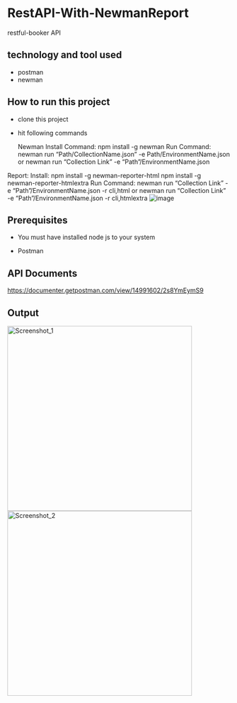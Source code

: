 # RestAPI-With-NewmanReport
restful-booker API

## technology and tool used
- postman
- newman


## How to run this project

- clone this project

- hit following commands
      
    Newman 
Install Command: npm install -g newman
Run Command: 
newman run “Path/CollectionName.json” -e Path/EnvironmentName.json
or
newman run “Collection Link” -e “Path”/EnvironmentName.json

Report: 
Install: npm install -g newman-reporter-html
	npm install -g newman-reporter-htmlextra
Run Command: 
newman run “Collection Link” -e “Path”/EnvironmentName.json -r cli,html
or
newman run “Collection Link” -e “Path”/EnvironmentName.json -r cli,htmlextra
![image](https://user-images.githubusercontent.com/73884851/201742784-c3723483-0b14-4d79-ac27-03642e8e0de9.png)

      
## Prerequisites
- You must have installed node js to your system

- Postman

## API Documents

 https://documenter.getpostman.com/view/14991602/2s8YmEymS9

## Output
<img width="417" alt="Screenshot_1" src="https://prnt.sc/3TyPbHyNHxnj">
<img width="417" alt="Screenshot_2" src="https://prnt.sc/4KUyMKyChUqO">
